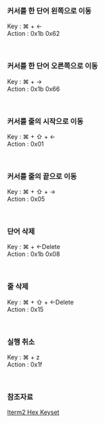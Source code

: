 ### 커서를 한 단어 왼쪽으로 이동  
Key : ⌘ + ←  
Action : 0x1b 0x62  

<br>

### 커서를 한 단어 오른쪽으로 이동  
Key : ⌘ + →  
Action : 0x1b 0x66  

<br>

### 커서를 줄의 시작으로 이동  
Key : ⌘ + ⇧ + ←  
Action : 0x01  

<br>

### 커서를 줄의 끝으로 이동  
Key : ⌘ + ⇧ + →  
Action : 0x05  

<br>

### 단어 삭제  
Key : ⌘ + ←Delete  
Action : 0x1b 0x08  

<br>

### 줄 삭제  
Key : ⌘ + ⇧ + ←Delete  
Action : 0x15  

<br>

### 실행 취소  
Key : ⌘ + z  
Action : 0x1f  

<br>

### **참조자료**
[Iterm2 Hex Keyset](http://daplus.net/macos-iterm-2-%ED%82%A4%EB%B3%B4%EB%93%9C-%EB%8B%A8%EC%B6%95%ED%82%A4%EB%A5%BC-%EC%84%A4%EC%A0%95%ED%95%98%EC%97%AC-%EC%A4%84%EC%9D%98-%EC%8B%9C%EC%9E%91-%EB%81%9D%EC%9C%BC%EB%A1%9C-%EA%B1%B4/)
